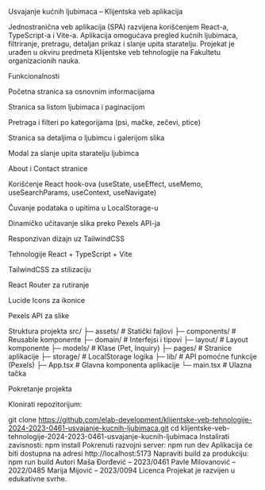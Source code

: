 Usvajanje kućnih ljubimaca – Klijentska veb aplikacija

Jednostranična veb aplikacija (SPA) razvijena korišćenjem React-a, TypeScript-a i Vite-a.
Aplikacija omogućava pregled kućnih ljubimaca, filtriranje, pretragu, detaljan prikaz i slanje upita staratelju.
Projekat je urađen u okviru predmeta Klijentske veb tehnologije na Fakultetu organizacionih nauka.

Funkcionalnosti

Početna stranica sa osnovnim informacijama

Stranica sa listom ljubimaca i paginacijom

Pretraga i filteri po kategorijama (psi, mačke, zečevi, ptice)

Stranica sa detaljima o ljubimcu i galerijom slika

Modal za slanje upita staratelju ljubimca

About i Contact stranice

Korišćenje React hook-ova (useState, useEffect, useMemo, useSearchParams, useContext, useNavigate)

Čuvanje podataka o upitima u LocalStorage-u

Dinamičko učitavanje slika preko Pexels API-ja

Responzivan dizajn uz TailwindCSS

Tehnologije
React + TypeScript + Vite

TailwindCSS za stilizaciju

React Router za rutiranje

Lucide Icons za ikonice

Pexels API za slike

Struktura projekta
src/
 ├─ assets/         # Statički fajlovi
 ├─ components/     # Reusable komponente
 ├─ domain/         # Interfejsi i tipovi
 ├─ layout/         # Layout komponente
 ├─ models/         # Klase (Pet, Inquiry)
 ├─ pages/          # Stranice aplikacije
 ├─ storage/        # LocalStorage logika
 ├─ lib/            # API pomoćne funkcije (Pexels)
 ├─ App.tsx         # Glavna komponenta aplikacije
 └─ main.tsx        # Ulazna tačka

Pokretanje projekta

Klonirati repozitorijum:

git clone https://github.com/elab-development/klijentske-veb-tehnologije-2024-2023-0461-usvajanje-kucnih-ljubimaca.git
cd klijentske-veb-tehnologije-2024-2023-0461-usvajanje-kucnih-ljubimaca
Instalirati zavisnosti:
npm install
Pokrenuti razvojni server:
npm run dev
Aplikacija će biti dostupna na adresi http://localhost:5173
Napraviti build za produkciju:
npm run build
Autori
Maša Đorđević – 2023/0461
Pavle Milovanović – 2022/0485
Marija Mijović – 2023/0094
Licenca
Projekat je razvijen u edukativne svrhe.